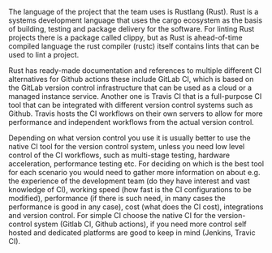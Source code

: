 The language of the project that the team uses is Rustlang (Rust). Rust is a systems development language that uses the cargo ecosystem as the basis of building, testing and package delivery for the software. For linting Rust projects there is a package called clippy, but as Rust is ahead-of-time compiled language the rust compiler (rustc) itself contains lints that can be used to lint a project.

Rust has ready-made documentation and references to multiple different CI alternatives for Github actions these include GitLab CI, which is based on the GitLab version control infrastructure that can be used as a cloud or a managed instance service. Another one is Travis CI that is a full-purpose CI tool that can be integrated with different version control systems such as Github. Travis hosts the CI workflows on their own servers to allow for more performance and independent workflows from the actual version control. 

Depending on what version control you use it is usually better to use the native CI tool for the version control system, unless you need low level control of the CI workflows, such as multi-stage testing, hardware acceleration, performance testing etc. For deciding on which is the best tool for each scenario you would need to gather more information on about e.g. the experience of the development team (do they have interest and vast knowledge of CI), working speed (how fast is the CI configurations to be modified), performance (if there is such need, in many cases the performance is good in any case), cost (what does the CI cost), integrations and version control. For simple CI choose the native CI for the version-control system (Gitlab CI, Github actions), if you need more control self hosted and dedicated platforms are good to keep in mind (Jenkins, Travic CI).